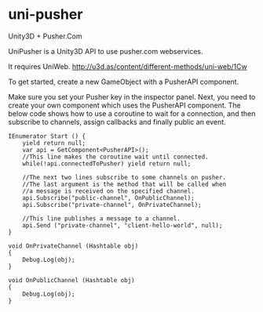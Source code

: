 uni-pusher
==========

Unity3D + Pusher.Com


UniPusher is a Unity3D API to use pusher.com webservices.

It requires UniWeb. <http://u3d.as/content/different-methods/uni-web/1Cw>


To get started, create a new GameObject with a PusherAPI component.

Make sure you set your Pusher key in the inspector panel. Next, you
need to create your own component which uses the PusherAPI component.
The below code shows how to use a coroutine to wait for a connection,
and then subscribe to channels, assign callbacks and finally public
an event.
	
	IEnumerator Start () {
		yield return null;
		var api = GetComponent<PusherAPI>();
        //This line makes the coroutine wait until connected.
		while(!api.connectedToPusher) yield return null;
        
        //The next two lines subscribe to some channels on pusher.
        //The last argument is the method that will be called when
        //a message is received on the specified channel.
		api.Subscribe("public-channel", OnPublicChannel);
		api.Subscribe("private-channel", OnPrivateChannel);

        //This line publishes a message to a channel.
		api.Send ("private-channel", "client-hello-world", null);
	}

	void OnPrivateChannel (Hashtable obj)
	{
		Debug.Log(obj);
	}

	void OnPublicChannel (Hashtable obj)
	{
		Debug.Log(obj);	
	}
	
	
